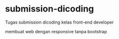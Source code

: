 # submission-dicoding
Tugas submission dicoding kelas front-end developer

membuat web dengan responsive tanpa bootstrap
